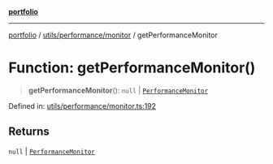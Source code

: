 [**portfolio**](../../../../README.md)

***

[portfolio](../../../../modules.md) / [utils/performance/monitor](../README.md) / getPerformanceMonitor

# Function: getPerformanceMonitor()

> **getPerformanceMonitor**(): `null` \| [`PerformanceMonitor`](../classes/PerformanceMonitor.md)

Defined in: [utils/performance/monitor.ts:192](https://github.com/tnorlund/Portfolio/blob/19172f95f9f8c78f7099c2c700256c388d6d8180/portfolio/utils/performance/monitor.ts#L192)

## Returns

`null` \| [`PerformanceMonitor`](../classes/PerformanceMonitor.md)
